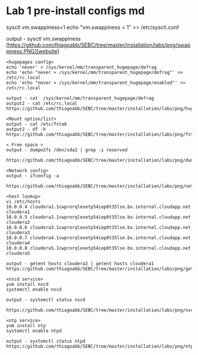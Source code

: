 # Lab 1 pre-install configs md

<swappines config>
sysctl vm.swappiness=1
echo "vm.swappiness = 1" >> /etc/sysctl.conf

output - sysctl vm.swappiness
[https://github.com/thiagoabb/SEBC/tree/master/installation/labs/png/swappiness.PNG][website]
<!-- https://github.com/thiagoabb/SEBC/tree/master/installation/labs/png/swappiness.PNG -->

<div style="page-break-after: always;"></div>

```
<hugepages config>
echo 'never' > /sys/kernel/mm/transparent_hugepage/defrag
echo 'echo "never > /sys/kernel/mm/transparent_hugepage/defrag"' >> /etc/rc.local
echo 'echo "never > /sys/kernel/mm/transparent_hugepage/enabled"' >> /etc/rc.local

output - cat  /sys/kernel/mm/transparent_hugepage/defrag
output2 - cat /etc/rc.local
https://github.com/thiagoabb/SEBC/tree/master/installation/labs/png/hugepages.PNG
```

```
<Mount option/list>
output - cat /etc/fstab
output2 - df -h 
https://github.com/thiagoabb/SEBC/tree/master/installation/labs/png/fstab_df.PNG
```

```
< Free space >
output - dumpe2fs /dev/sda2 | grep -i reserved

https://github.com/thiagoabb/SEBC/tree/master/installation/labs/png/dumpefs.PNG
```

```
<Network config>
output - ifconfig -a

https://github.com/thiagoabb/SEBC/tree/master/installation/labs/png/networkconf.PNG
```

```
<host lookup>
vi /etc/hosts 
10.0.0.4 cloudera1.1cwprorqlexetp54iep0t35lse.bx.internal.cloudapp.net cloudera1
10.0.0.5 cloudera2.1cwprorqlexetp54iep0t35lse.bx.internal.cloudapp.net cloudera2
10.0.0.6 cloudera3.1cwprorqlexetp54iep0t35lse.bx.internal.cloudapp.net cloudera3
10.0.0.7 cloudera4.1cwprorqlexetp54iep0t35lse.bx.internal.cloudapp.net cloudera4
10.0.0.8 cloudera5.1cwprorqlexetp54iep0t35lse.bx.internal.cloudapp.net cloudera5

output - getent hosts cloudera2 | getent hosts cloudera1 
https://github.com/thiagoabb/SEBC/tree/master/installation/labs/png/getent.PNG
```

```
<nscd service>
yum install nscd
systemctl enable nscd

output - systemctl status nscd

https://github.com/thiagoabb/SEBC/tree/master/installation/labs/png/nscd.PNG
```

```
<ntp service>
yum install ntp
systemctl enable ntpd

output - systemctl status ntpd 
https://github.com/thiagoabb/SEBC/tree/master/installation/labs/png/ntpd.PNG
```